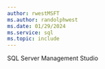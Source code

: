```yaml
---
author: rwestMSFT
ms.author: randolphwest
ms.date: 01/29/2024
ms.service: sql
ms.topic: include
---
```

 SQL Server Management Studio 
